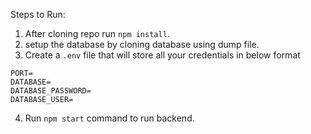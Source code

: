 Steps to Run:
  1. After cloning repo run `npm install`.
  2. setup the database by cloning database using dump file.
  3. Create a `.env` file that will store all your credentials in below format

```
PORT=
DATABASE=
DATABASE_PASSWORD=
DATABASE_USER=

```

  4. Run `npm start` command to run backend.
